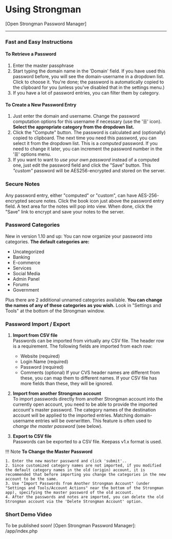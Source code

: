 # Using Strongman
[Open Strongman Password Manager]

---

### Fast and Easy Instructions

#### To Retrieve a Password
1. Enter the master passphrase
2. Start typing the domain name in the 'Domain' field. If you have used this password before, you will see the domain-username in a dropdown list. Click to choose it. You're done; the password is automatically copied to the clipboard for you (unless you've disabled that in the settings menu.)
3. If you have a lot of password entries, you can filter them by category.

#### To Create a New Password Entry
1. Just enter the domain and username. Change the password computation options for this username if necessary (use the '☰' icon). **Select the appropriate category from the dropdown list.**
2. Click the "Compute" button. The password is calculated and (optionally) copied to clipboard. The next time you need this password, you can select it from the dropdown list.  This is a *computed* password. If you need to change it later, you can increment the password number in the '☰' options menu.
3. If you want to want to *use your own password* instead of a computed one, just edit the password field and click the "Save" button. This *"custom"* password will be AES256-encrypted and stored on the server.

### Secure Notes
Any password entry, either "computed" or "custom", can have AES-256- encrypted secure notes.  Click the book icon just above the password entry field. A text area for the notes will pop into view. When done, click the "Save" link to encrypt and save your notes to the server.

### Password Categories
New in version 1.10 and up: You can now organize your password into categories.  **The default categories are:**

- Uncategorized
- Banking
- E-commerce
- Services
- Social Media
- Admin Panel
- Forums
- Government

Plus there are 2 additional unnamed categories available.  **You can change the names of any of these categories as you wish.** Look in "Settings and Tools" at the bottom of the Strongman window.

### Password Import / Export
1. **Import from CSV file**  
Passwords can be imported from virtually any CSV file. The header row is a requirement. The following fields are imported from each row:
    - Website (required)
    - Login Name (required)
    - Password (required)
    - Comments (optional)
If your CVS header names are different from these, you can map them to different names.  If your CSV file has more fields than these, they will be ignored. 

2. **Import from another Strongman account**  
To import passwords directly from another Strongman account into the currently open account, you need to be able to provide the imported account's master password. The category names of the destination account will be applied to the imported entries.  Matching domain-username entries will be overwritten. This feature is often used to *change the master password* (see below).

3. **Export to CSV file**  
Passwords can be exported to a CSV file. Keepass v1.x format is used.

!!! Note
    **To Change the Master Password**
    
    1. Enter the new master password and click 'submit'..
    2. Since customized category names are not imported, if you modified the default category names in the old (origin) account, it is recommended that before importing you change the categories in the new account to be the same.
    3. Use "Import Passwords from Another Strongman Account" (under "Settings and Tools/Account Actions" near the bottom of the Strongman app), specifying the master password of the old account.
    4. After the passwords and notes are imported, you can delete the old Strongman account via the 'Delete Strongman Account' option.

### Short Demo Video

To be published soon!
[Open Strongman Password Manager]: /app/index.php


<!--stackedit_data:
eyJoaXN0b3J5IjpbMTg1ODU4ODkwLDE0NDUyOTUyNyw5OTEwND
A3OTVdfQ==
-->